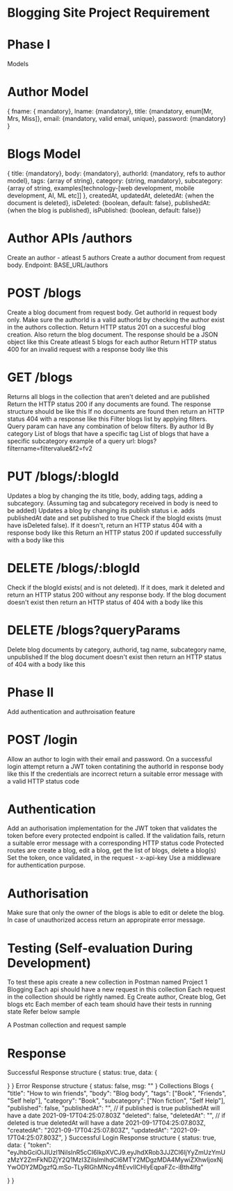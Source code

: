 # Blogging Site Project Requirement

# Phase I
Models

# Author Model
{ fname: { mandatory}, lname: {mandatory}, title: {mandatory, enum[Mr, Mrs, Miss]}, email: {mandatory, valid email, unique}, password: {mandatory} }

# Blogs Model
{ title: {mandatory}, body: {mandatory}, authorId: {mandatory, refs to author model}, tags: {array of string}, category: {string, mandatory}, subcategory: {array of string, examples[technology-[web development, mobile development, AI, ML etc]] }, createdAt, updatedAt, deletedAt: {when the document is deleted}, isDeleted: {boolean, default: false}, publishedAt: {when the blog is published}, isPublished: {boolean, default: false}}

# Author APIs /authors
Create an author - atleast 5 authors
Create a author document from request body. Endpoint: BASE_URL/authors

# POST /blogs
Create a blog document from request body. Get authorId in request body only.
Make sure the authorId is a valid authorId by checking the author exist in the authors collection.
Return HTTP status 201 on a succesful blog creation. Also return the blog document. The response should be a JSON object like this
Create atleast 5 blogs for each author
Return HTTP status 400 for an invalid request with a response body like this

# GET /blogs
Returns all blogs in the collection that aren't deleted and are published
Return the HTTP status 200 if any documents are found. The response structure should be like this
If no documents are found then return an HTTP status 404 with a response like this
Filter blogs list by applying filters. Query param can have any combination of below filters.
By author Id
By category
List of blogs that have a specific tag
List of blogs that have a specific subcategory example of a query url: blogs?filtername=filtervalue&f2=fv2

# PUT /blogs/:blogId
Updates a blog by changing the its title, body, adding tags, adding a subcategory. (Assuming tag and subcategory received in body is need to be added)
Updates a blog by changing its publish status i.e. adds publishedAt date and set published to true
Check if the blogId exists (must have isDeleted false). If it doesn't, return an HTTP status 404 with a response body like this
Return an HTTP status 200 if updated successfully with a body like this

# DELETE /blogs/:blogId
Check if the blogId exists( and is not deleted). If it does, mark it deleted and return an HTTP status 200 without any response body.
If the blog document doesn't exist then return an HTTP status of 404 with a body like this

# DELETE /blogs?queryParams
Delete blog documents by category, authorid, tag name, subcategory name, unpublished
If the blog document doesn't exist then return an HTTP status of 404 with a body like this

# Phase II
Add authentication and authroisation feature

# POST /login
Allow an author to login with their email and password. On a successful login attempt return a JWT token contatining the authorId in response body like this
If the credentials are incorrect return a suitable error message with a valid HTTP status code

# Authentication
Add an authorisation implementation for the JWT token that validates the token before every protected endpoint is called. If the validation fails, return a suitable error message with a corresponding HTTP status code
Protected routes are create a blog, edit a blog, get the list of blogs, delete a blog(s)
Set the token, once validated, in the request - x-api-key
Use a middleware for authentication purpose.

# Authorisation
Make sure that only the owner of the blogs is able to edit or delete the blog.
In case of unauthorized access return an appropirate error message.

# Testing (Self-evaluation During Development)
To test these apis create a new collection in Postman named Project 1 Blogging
Each api should have a new request in this collection
Each request in the collection should be rightly named. Eg Create author, Create blog, Get blogs etc
Each member of each team should have their tests in running state
Refer below sample

A Postman collection and request sample

# Response
Successful Response structure
{
  status: true,
  data: {

  }
}
Error Response structure
{
  status: false,
  msg: ""
}
Collections
Blogs
{
  "title": "How to win friends",
  "body": "Blog body",
  "tags": ["Book", "Friends", "Self help"],
  "category": "Book",
  "subcategory": ["Non fiction", "Self Help"],
  "published": false,
  "publishedAt": "", // if published is true publishedAt will have a date 2021-09-17T04:25:07.803Z
  "deleted": false,
  "deletedAt": "", // if deleted is true deletedAt will have a date 2021-09-17T04:25:07.803Z,
  "createdAt": "2021-09-17T04:25:07.803Z",
  "updatedAt": "2021-09-17T04:25:07.803Z",
}
Successful Login Response structure
{
  status: true,
  data: {
   "token": "eyJhbGciOiJIUzI1NiIsInR5cCI6IkpXVCJ9.eyJhdXRob3JJZCI6IjYyZmUzYmUzMzY2ZmFkNDZjY2Q1MzI3ZiIsImlhdCI6MTY2MDgzMDA4MywiZXhwIjoxNjYwODY2MDgzfQ.mSo-TLyRlGhMNcy4ftEvvIlCHlyEqpaFZc-iBth4lfg"

  }
}

